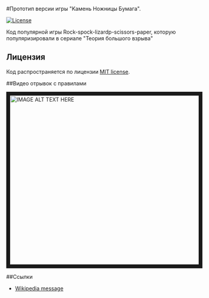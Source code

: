 #Прототип версии игры "Kамень Hожницы Бумага".

[![License](https://poser.pugx.org/laravel/framework/license.svg)](https://packagist.org/packages/laravel/framework)

Код популярной игры Rock-spock-lizardp-scissors-paper, которую популяризировали в
сериале "Теория большого взрыва"

## Лицензия
Код распространяется по лицензии [MIT license](http://opensource.org/licenses/MIT).

##Видео отрывок с правилами

<a href="http://www.youtube.com/watch?feature=player_embedded&v=x5Q6-wMx-K8
" target="_blank"><img src="http://img.youtube.com/vi/x5Q6-wMx-K8/0.jpg" 
alt="IMAGE ALT TEXT HERE" width="888" height="450" border="10" /></a>

##Ссылки
* [Wikipedia message](https://en.wikipedia.org/wiki/Rock-paper-scissors-lizard-Spock)
